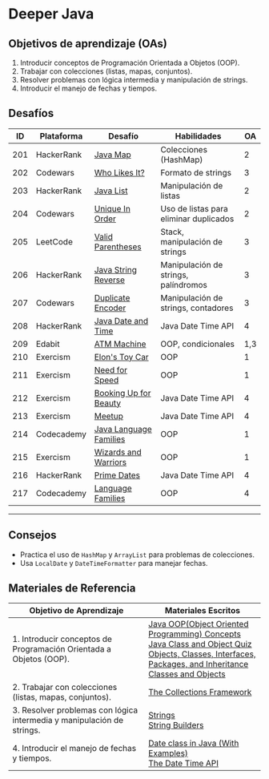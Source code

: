 # Deeper Java

## Objetivos de aprendizaje (OAs)
1. Introducir conceptos de Programación Orientada a Objetos (OOP).
2. Trabajar con colecciones (listas, mapas, conjuntos).
3. Resolver problemas con lógica intermedia y manipulación de strings.
4. Introducir el manejo de fechas y tiempos.

## Desafíos

| ID  | Plataforma    | Desafío                                                                                     | Habilidades                                   | OA  |
|-----|---------------|---------------------------------------------------------------------------------------------|-----------------------------------------------|-----|
| 201 | HackerRank    | [Java Map](https://www.hackerrank.com/challenges/phone-book)                               | Colecciones (HashMap)                         | 2   |
| 202 | Codewars      | [Who Likes It?](https://www.codewars.com/kata/5266876b8f4bf2da9b000362)                    | Formato de strings                            | 3   |
| 203 | HackerRank    | [Java List](https://www.hackerrank.com/challenges/java-list/problem)                       | Manipulación de listas                        | 2   |
| 204 | Codewars      | [Unique In Order](https://www.codewars.com/kata/54e6533c92449cc251001667/train/java)       | Uso de listas para eliminar duplicados        | 2   |
| 205 | LeetCode      | [Valid Parentheses](https://leetcode.com/problems/valid-parentheses/)                      | Stack, manipulación de strings                | 3   |
| 206 | HackerRank    | [Java String Reverse](https://www.hackerrank.com/challenges/java-string-reverse/problem)   | Manipulación de strings, palíndromos          | 3   |
| 207 | Codewars      | [Duplicate Encoder](https://www.codewars.com/kata/54b42f9314d9229fd6000d9c/train/java)     | Manipulación de strings, contadores           | 3   |
| 208 | HackerRank    | [Java Date and Time](https://www.hackerrank.com/challenges/java-date-and-time)             | Java Date Time API                            | 4   |
| 209 | Edabit        | [ATM Machine](https://edabit.com/challenge/6K5Z7XGjZJQmKzE2y)                              | OOP, condicionales                            | 1,3 |
| 210 | Exercism      | [Elon's Toy Car](https://exercism.org/tracks/java/exercises/elons-toy-car)                 | OOP                                           | 1   |
| 211 | Exercism      | [Need for Speed](https://exercism.org/tracks/java/exercises/need-for-speed)                | OOP                                           | 1   |
| 212 | Exercism      | [Booking Up for Beauty](https://exercism.org/tracks/java/exercises/booking-up-for-beauty)  | Java Date Time API                            | 4   |
| 213 | Exercism      | [Meetup](https://exercism.org/tracks/java/exercises/meetup)                                | Java Date Time API                            | 4   |
| 214 | Codecademy    | [Java Language Families](https://www.codecademy.com/courses/learn-java/projects/java-language-families) | OOP                                           | 1   |
| 215 | Exercism      | [Wizards and Warriors](https://exercism.org/tracks/java/exercises/wizards-and-warriors)    | OOP                                           | 1   |
| 216 | HackerRank    | [Prime Dates](https://www.hackerrank.com/challenges/prime-date/problem)                    | Java Date Time API                            | 4   |
| 217 | Codecademy    | [Language Families](https://www.codecademy.com/projects/practice/java-language-families)                    | OOP                            | 4   |
---

## Consejos
- Practica el uso de `HashMap` y `ArrayList` para problemas de colecciones.
- Usa `LocalDate` y `DateTimeFormatter` para manejar fechas.

## Materiales de Referencia

| Objetivo de Aprendizaje | Materiales Escritos                                                                                                                                                                                                                             |
|---------------------------------|-------------------------------------------------------------------------------------------------------------------------------------------------------------------------------------------------------------------------------------------------|
| 1. Introducir conceptos de Programación Orientada a Objetos (OOP).      | [Java OOP(Object Oriented Programming) Concepts](https://www.geeksforgeeks.org/object-oriented-programming-oops-concept-in-java/) <br> [Java Class and Object Quiz](https://www.geeksforgeeks.org/quizzes/class-and-object-2-gq/?ref=quiz_lbp)<br>[Objects, Classes, Interfaces, Packages, and Inheritance](https://dev.java/learn/oop/)<br>[Classes and Objects](https://dev.java/learn/classes-objects/)|
| 2. Trabajar con colecciones (listas, mapas, conjuntos).      | [The Collections Framework](https://dev.java/learn/api/collections-framework/) |
| 3. Resolver problemas con lógica intermedia y manipulación de strings.      | [Strings](https://dev.java/learn/numbers-strings/strings/)<br>[String Builders](https://dev.java/learn/numbers-strings/string-builders/) |
| 4. Introducir el manejo de fechas y tiempos.      | [Date class in Java (With Examples)](https://www.geeksforgeeks.org/date-class-java-examples/)<br>[The Date Time API](https://dev.java/learn/date-time/) |

